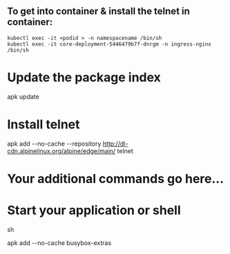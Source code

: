 ##  To get into container & install the telnet in container:

	kubectl exec -it <podid > -n namespacename /bin/sh
	kubectl exec -it core-deployment-5446479b7f-dnrgm -n ingress-nginx /bin/sh


# Update the package index

apk update
 
# Install telnet

apk add --no-cache --repository http://dl-cdn.alpinelinux.org/alpine/edge/main/ telnet
 
# Your additional commands go here...
 
# Start your application or shell

sh

apk add --no-cache busybox-extras
